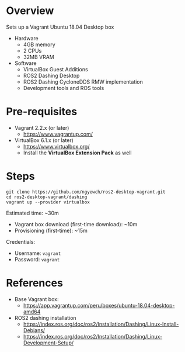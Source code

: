 # Overview

Sets up a Vagrant Ubuntu 18.04 Desktop box
* Hardware
    * 4GB memory
    * 2 CPUs
    * 32MB VRAM
* Software
    * VirtualBox Guest Additions
    * ROS2 Dashing Desktop
    * ROS2 Dashing CycloneDDS RMW implementation
    * Development tools and ROS tools

# Pre-requisites

* Vagrant 2.2.x (or later)
    * https://www.vagrantup.com/
* VirtualBox 6.1.x (or later)
    * https://www.virtualbox.org/
    * Install the **VirtualBox Extension Pack** as well

# Steps

```
git clone https://github.com/ngyewch/ros2-desktop-vagrant.git
cd ros2-desktop-vagrant/dashing
vagrant up --provider virtualbox
```

Estimated time: ~30m
* Vagrant box download (first-time download): ~10m
* Provisioning (first-time): ~15m

Credentials:
* Username: `vagrant`
* Password: `vagrant`

# References

* Base Vagrant box:
    * https://app.vagrantup.com/peru/boxes/ubuntu-18.04-desktop-amd64
* ROS2 dashing installation
    * https://index.ros.org/doc/ros2/Installation/Dashing/Linux-Install-Debians/
    * https://index.ros.org/doc/ros2/Installation/Dashing/Linux-Development-Setup/
